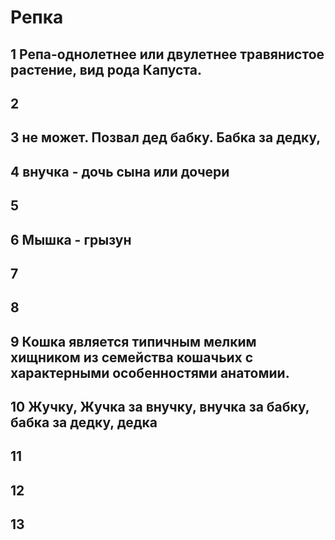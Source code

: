 # Репка
## 1 Репа-однолетнее или двулетнее травянистое растение, вид рода Капуста.
## 2
## 3 не может. Позвал дед бабку. Бабка за дедку, 
## 4 внучка - дочь сына или дочери
## 5
## 6 Мышка - грызун
## 7
## 8
## 9 Кошка является типичным мелким хищником из семейства кошачьих с характерными особенностями анатомии.
## 10 Жучку, Жучка за внучку, внучка за бабку, бабка за дедку, дедка
## 11
## 12
## 13
